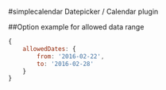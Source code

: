 #simplecalendar
Datepicker / Calendar plugin

##Option example for allowed data range
```javascript
{
	allowedDates: {
		from: '2016-02-22',
		to: '2016-02-28'
	}
}
```